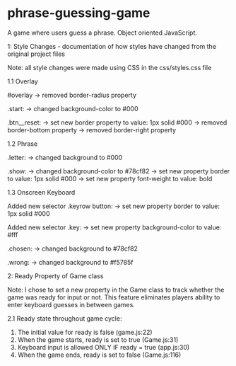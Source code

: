 # phrase-guessing-game
 A game where users guess a phrase. Object oriented JavaScript.

 1: Style Changes - documentation of how styles have changed from the original project files

  Note: all style changes were made using CSS in the css/styles.css file

  1.1 Overlay

   #overlay
    -> removed border-radius property

   .start:
    -> changed background-color to #000

   .btn__reset:
    -> set new border property to value: 1px solid #000
    -> removed border-bottom property
    -> removed border-right property

  1.2 Phrase

   .letter:
    -> changed background to #000

   .show:
    -> changed background-color to #78cf82
    -> set new property border to value: 1px solid #000
    -> set new property font-weight to value: bold

  1.3 Onscreen Keyboard

   Added new selector .keyrow button:
    -> set new property border to value: 1px solid #000

   Added new selector .key:
    -> set new property background-color to value: #fff

   .chosen:
    -> changed background to #78cf82

   .wrong:
    -> changed background to #f5785f




2: Ready Property of Game class

 Note: I chose to set a new property in the Game class
  to track whether the game was ready for input or not.
  This feature eliminates players ability to enter
  keyboard guesses in between games.

 2.1 Ready state throughout game cycle:
  1. The initial value for ready is false (game.js:22)
  2. When the game starts, ready is set to true (Game.js:31)
  3. Keyboard input is allowed ONLY IF ready = true (app.js:30)
  4. When the game ends, ready is set to false (Game.js:116)